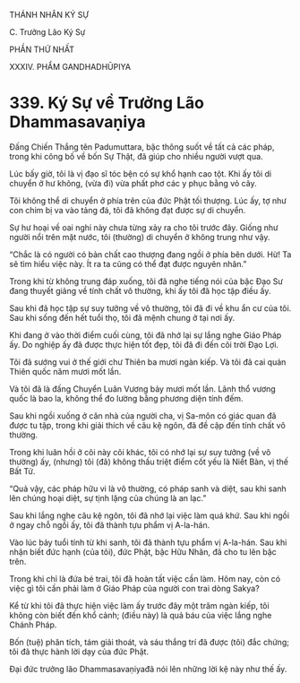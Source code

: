 THÁNH NHÂN KÝ SỰ

C. Trưởng Lão Ký Sự

PHẦN THỨ NHẤT

XXXIV. PHẨM GANDHADHŪPIYA

# 339. Ký Sự về Trưởng Lão Dhammasavaṇiya

Đấng Chiến Thắng tên Padumuttara, bậc thông suốt về tất cả các pháp, trong khi công bố về bốn Sự Thật, đã giúp cho nhiều người vượt qua.

Lúc bấy giờ, tôi là vị đạo sĩ tóc bện có sự khổ hạnh cao tột. Khi ấy tôi di chuyển ở hư không, (vừa đi) vừa phất phơ các y phục bằng vỏ cây.

Tôi không thể di chuyển ở phía trên của đức Phật tối thượng. Lúc ấy, tợ như con chim bị va vào tảng đá, tôi đã không đạt được sự di chuyển.

Sự hư hoại về oai nghi này chưa từng xảy ra cho tôi trước đây. Giống như người nổi trên mặt nước, tôi (thường) di chuyển ở không trung như vậy.

“Chắc là có người có bản chất cao thượng đang ngồi ở phía bên dưới. Hừ! Ta sẽ tìm hiểu việc này. Ít ra ta cũng có thể đạt được nguyên nhân.”

Trong khi từ không trung đáp xuống, tôi đã nghe tiếng nói của bậc Đạo Sư đang thuyết giảng về tính chất vô thường, khi ấy tôi đã học tập điều ấy.

Sau khi đã học tập sự suy tưởng về vô thường, tôi đã đi về khu ẩn cư của tôi. Sau khi sống đến hết tuổi thọ, tôi đã mệnh chung ở tại nơi ấy.

Khi đang ở vào thời điểm cuối cùng, tôi đã nhớ lại sự lắng nghe Giáo Pháp ấy. Do nghiệp ấy đã được thực hiện tốt đẹp, tôi đã đi đến cõi trời Đạo Lợi.

Tôi đã sướng vui ở thế giới chư Thiên ba mươi ngàn kiếp. Và tôi đã cai quản Thiên quốc năm mươi mốt lần.

Và tôi đã là đấng Chuyển Luân Vương bảy mươi mốt lần. Lãnh thổ vương quốc là bao la, không thể đo lường bằng phương diện tính đếm.

Sau khi ngồi xuống ở căn nhà của người cha, vị Sa-môn có giác quan đã được tu tập, trong khi giải thích về câu kệ ngôn, đã đề cập đến tính chất vô thường.

Trong khi luân hồi ở cõi này cõi khác, tôi có nhớ lại sự suy tưởng (về vô thường) ấy, (nhưng) tôi (đã) không thấu triệt điểm cốt yếu là Niết Bàn, vị thế Bất Tử.

“Quả vậy, các pháp hữu vi là vô thường, có pháp sanh và diệt, sau khi sanh lên chúng hoại diệt, sự tịnh lặng của chúng là an lạc.”

Sau khi lắng nghe câu kệ ngôn, tôi đã nhớ lại việc làm quá khứ. Sau khi ngồi ở ngay chỗ ngồi ấy, tôi đã thành tựu phẩm vị A-la-hán.

Vào lúc bảy tuổi tính từ khi sanh, tôi đã thành tựu phẩm vị A-la-hán. Sau khi nhận biết đức hạnh (của tôi), đức Phật, bậc Hữu Nhãn, đã cho tu lên bậc trên.

Trong khi chỉ là đứa bé trai, tôi đã hoàn tất việc cần làm. Hôm nay, còn có việc gì tôi cần phải làm ở Giáo Pháp của người con trai dòng Sakya?

Kể từ khi tôi đã thực hiện việc làm ấy trước đây một trăm ngàn kiếp, tôi không còn biết đến khổ cảnh; (điều này) là quả báu của việc lắng nghe Chánh Pháp.

Bốn (tuệ) phân tích, tám giải thoát, và sáu thắng trí đã được (tôi) đắc chứng; tôi đã thực hành lời dạy của đức Phật.

Đại đức trưởng lão Dhammasavaṇiyađã nói lên những lời kệ này như thế ấy.
